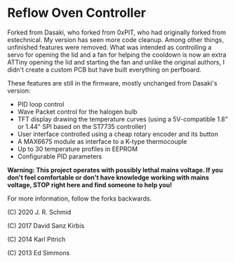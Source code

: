 Reflow Oven Controller
=====================

Forked from Dasaki, who forked from 0xPIT, who had originally forked from estechnical. My version has seen more code cleanup. Among other things, unfinished features were removed. What was intended as controlling a servo for opening the lid and a fan for helping the cooldown is now an extra ATTiny opening the lid and starting the fan and unlike the original authors, I didn't create a custom PCB but have built everything on perfboard.

These features are still in the firmware, mostly unchanged from Dasaki's version:

* PID loop control
* Wave Packet control for the halogen bulb
* TFT display drawing the temperature curves (using a 5V-compatible 1.8" or 1.44" SPI based on the ST7735 controller)
* User interface controlled using a cheap rotary encoder and its button
* A MAX6675 module as interface to a K-type thermocouple
* Up to 30 temperature profiles in EEPROM
* Configurable PID parameters

**Warning: This project operates with possibly lethal mains voltage. If you don't feel comfortable or don't have knowledge working with mains voltage, STOP right here and find someone to help you!**

For more information, follow the forks backwards.

(C) 2020 J. R. Schmid

(C) 2017 David Sanz Kirbis

(C) 2014 Karl Pitrich

(C) 2013 Ed Simmons
